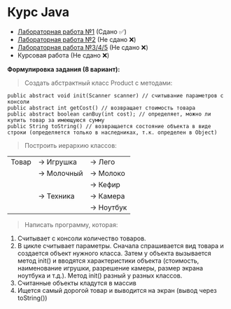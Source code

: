 # Курс Java

 - [Лабораторная работа №1](https://github.com/alex-rudenkiy/javaLabs/tree/main/lab1) (Сдано ✅)
 - [Лабораторная работа №2](https://github.com/alex-rudenkiy/javaLabs/tree/main/lab2) (Не сдано ❌)
 - [Лабораторная работа №3/4/5](https://github.com/alex-rudenkiy/javaLabs/tree/main/lab3) (Не сдано ❌)
 - Курсовая работа (Не сдано ❌)

**Формулировка задания (8 вариант):**

> Создать абстрактный класс Product с методами:

    public abstract void init(Scanner scanner) // считывание параметров с консоли
    public abstract int getCost() // возвращает стоимость товара
    public abstract boolean canBuy(int cost); // определяет, можно ли купить товар за имеющуюся сумму
    public String toString() // возвращается состояние объекта в виде строки (определяется только в наследниках, т.к. определен в Object)

>Построить иерархию классов:

|  | | |
|--|--|--|
| Товар | → Игрушка  | → Лего |
|  | → Молочный | → Молоко |
|  | | → Кефир|
|  | → Техника | → Камера|
|  | | → Ноутбук|

> Написать программу, которая:
1) Считывает с консоли количество товаров.
2) В цикле считывает параметры. Сначала спрашивается вид товара и создается объект нужного класса. Затем у объекта вызывается метод init() и вводятся характеристики объекта (стоимость, наименование игрушки, разрешение камеры, размер экрана ноутбука и т.д.).
Метод init() разный у разных классов.
3) Считанные объекты кладутся в массив
4) Ищется самый дорогой товар и выводится на экран (вывод через toString())

